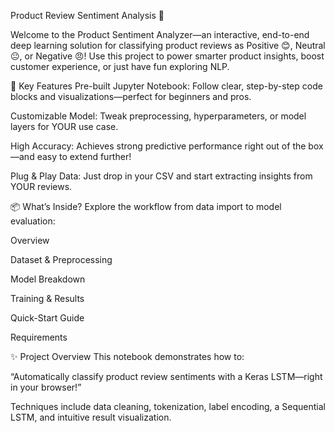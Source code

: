 Product Review Sentiment Analysis 🚀

Welcome to the Product Sentiment Analyzer—an interactive, end-to-end deep learning solution for classifying product reviews as Positive 😊, Neutral 😐, or Negative 😠! Use this project to power smarter product insights, boost customer experience, or just have fun exploring NLP.

🚩 Key Features
Pre-built Jupyter Notebook: Follow clear, step-by-step code blocks and visualizations—perfect for beginners and pros.

Customizable Model: Tweak preprocessing, hyperparameters, or model layers for YOUR use case.

High Accuracy: Achieves strong predictive performance right out of the box—and easy to extend further!

Plug & Play Data: Just drop in your CSV and start extracting insights from YOUR reviews.

📦 What’s Inside?
Explore the workflow from data import to model evaluation:

Overview

Dataset & Preprocessing

Model Breakdown

Training & Results

Quick-Start Guide

Requirements

✨ Project Overview
This notebook demonstrates how to:

“Automatically classify product review sentiments with a Keras LSTM—right in your browser!”

Techniques include data cleaning, tokenization, label encoding, a Sequential LSTM, and intuitive result visualization.
